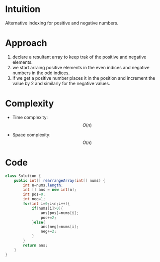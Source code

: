 # Intuition
Alternative indexing for positive and negative numbers.
# Approach
1) declare a resultant array to keep trak of the positive and negative elements.
2) we start arraing positive elements in the even indices and negative numbers in the odd indices.
3) if we get a positive number places it in the position and increment the value by 2 and similarly for the negative values.
# Complexity
- Time complexity: $$O(n)$$ 

- Space complexity: $$O(n)$$ 

# Code
```java []
class Solution {
    public int[] rearrangeArray(int[] nums) {
        int n=nums.length;
        int [] ans = new int[n];
        int pos=0;
        int neg=1;
        for(int i=0;i<n;i++){
            if(nums[i]>0){
                ans[pos]=nums[i];
                pos+=2;
            }else{
                ans[neg]=nums[i];
                neg+=2;
            }
        }
        return ans;
    }
}
```